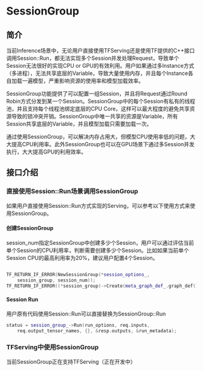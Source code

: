 # SessionGroup

## 简介
当前Inference场景中，无论用户直接使用TFServing还是使用TF提供的C++接口调用Session::Run，都无法实现多个Session并发处理Request，导致单个Session无法很好的实现CPU or GPU的有效利用。用户如果通过多Instance方式（多进程），无法共享底层的Variable，导致大量使用内存，并且每个Instance各自加载一遍模型，严重影响资源的使用率和模型加载效率。

SessionGroup功能提供了可以配置一组Session，并且将Request通过Round Robin方式分发到某一个Session。SessionGroup中的每个Session有私有的线程池，并且支持每个线程池绑定底层的CPU Core，这样可以最大程度的避免共享资源导致的锁冲突开销。SessionGroup中唯一共享的资源是Variable，所有Session共享底层的Variable，并且模型加载只需要加载一次。

通过使用SessionGroup，可以解决内存占用大，但模型CPU使用率低的问题，大大提高CPU利用率。此外SessionGroup也可以在GPU场景下通过多Session并发执行，大大提高GPU的利用效率。

## 接口介绍

### 直接使用Session::Run场景调用SessionGroup
如果用户直接使用Session::Run方式实现的Serving，可以参考以下使用方式来使用SessionGroup。

#### 创建SessionGroup

session_num指定SessionGroup中创建多少个Session，用户可以通过评估当前单个Session的CPU利用率，判断需要创建多少个Session。比如如果当前单个Session CPU的最高利用率为20%，建议用户配置4个Session。

```c++

TF_RETURN_IF_ERROR(NewSessionGroup(*session_options_,
    session_group, session_num));
TF_RETURN_IF_ERROR((*session_group)->Create(meta_graph_def_.graph_def()));

```

#### Session Run

用户原有代码使用Session::Run可以直接替换为SessionGroup::Run

```c++
status = session_group_->Run(run_options, req.inputs,
    req.output_tensor_names, {}, &resp.outputs, &run_metadata);

```

### TFServing中使用SessionGroup
当前SessionGroup正在支持TFServing（正在开发中）

